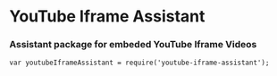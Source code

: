 # YouTube Iframe Assistant

### Assistant package for embeded YouTube Iframe Videos

`var youtubeIframeAssistant = require('youtube-iframe-assistant');`
